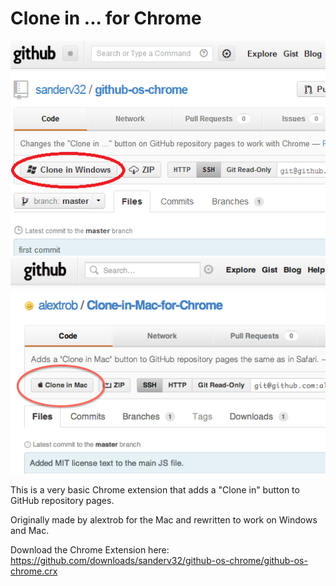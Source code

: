 # Clone in ... for Chrome

![A GitHub repository page being displayed in Google Chrome with a "Clone in Windows" button on it.](https://github.com/sanderv32/github-os-chrome/raw/master/screenshot-win.png)
![A GitHub repository page being displayed in Google Chrome with a "Clone in Mac" button on it.](https://github.com/sanderv32/github-os-chrome/raw/master/screenshot-mac.png)

This is a very basic Chrome extension that adds a "Clone in" button to GitHub repository pages.

Originally made by alextrob for the Mac and rewritten to work on Windows and Mac.

Download the Chrome Extension here: <https://github.com/downloads/sanderv32/github-os-chrome/github-os-chrome.crx>
